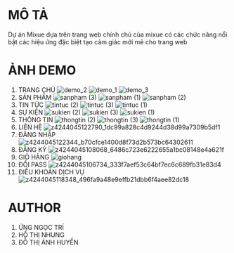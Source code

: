 # MÔ TẢ
Dự án Mixue dựa trên trang web chính chủ của mixue có các chức năng nổi bật các hiệu ứng đặc biệt tạo cảm giác mới mẻ cho trang web
# ẢNH DEMO
1. TRANG CHỦ
![demo_2](https://user-images.githubusercontent.com/97950144/230292953-70925e83-c1ee-4297-a38e-292f6323efc1.jpg)
![demo_1](https://user-images.githubusercontent.com/97950144/230292932-e86a61f7-aca2-46a7-bec3-df20ac84242e.jpg)
![demo_3](https://user-images.githubusercontent.com/97950144/230292967-59c4ab60-c6a1-48f1-8e12-80c1c093a58e.jpg)
2. SẢN PHẨM
![sanpham (3)](https://user-images.githubusercontent.com/97950144/230775743-76d7d4f9-2c56-4ec0-9b4f-d6aa2b4a6db2.jpg)
![sanpham (1)](https://user-images.githubusercontent.com/97950144/230775760-8ffd9f83-ef7f-47bf-b417-dafe85eeb627.jpg)
![sanpham (2)](https://user-images.githubusercontent.com/97950144/230775762-e9ccd160-ada9-45fa-aa55-2c6b5bd09cbd.jpg)
3. TIN TỨC
![tintuc (2)](https://user-images.githubusercontent.com/97950144/230775747-38cbd421-aa16-42bb-8762-868d18105d9a.jpg)
![tintuc (3)](https://user-images.githubusercontent.com/97950144/230775749-7de8ae27-4596-4e88-be5d-fd32967b79ac.jpg)
![tintuc (1)](https://user-images.githubusercontent.com/97950144/230775750-3196d706-5426-44ae-9c31-0ceb7b35144e.jpg)
4. SỰ KIỆN
![sukien (2)](https://user-images.githubusercontent.com/97950144/230775752-a49de2e9-c766-4d83-80bb-705c3733c9b2.jpg)
![sukien (3)](https://user-images.githubusercontent.com/97950144/230775753-ffc88daf-157e-42fc-9f4b-24641f5f276d.jpg)
![sukien (1)](https://user-images.githubusercontent.com/97950144/230775754-bb0ea5be-6bdc-4d7b-8835-b869a050e5b7.jpg)
5. THÔNG TIN
![thongtin (2)](https://user-images.githubusercontent.com/97950144/230775755-f494fc96-e3a7-4e4b-8861-2df0340cfb4e.jpg)
![thongtin (3)](https://user-images.githubusercontent.com/97950144/230775756-631ef4b8-c9a6-405c-8211-451654c954b7.jpg)
![thongtin (1)](https://user-images.githubusercontent.com/97950144/230775758-7d3807a0-3847-4f3f-8b2f-86037d8659ea.jpg)
6. LIÊN HỆ
![z4244045122790_1dc99a828c4d9244d38d99a7309b5df1](https://user-images.githubusercontent.com/97950144/230448843-5c6ed707-f3a5-46d4-95cc-878b20d36613.jpg)
7. ĐĂNG NHẬP
![z4244045122344_b70cfce1400d8f73d2b573bc64302611](https://user-images.githubusercontent.com/97950144/230448841-7dbbf4d0-9d2f-479c-ad71-f17492dfee09.jpg)
8. ĐĂNG KÝ
![z4244045108068_6486c723e6222655a1bc08148e4a621f](https://user-images.githubusercontent.com/97950144/230448856-b6dbe350-f0c3-409b-9e82-1c7d7ce73efe.jpg)
9. GIỎ HÀNG
![giohang](https://user-images.githubusercontent.com/97950144/230775759-edbb38e6-1358-4e95-91f3-7f4d46d3965e.jpg)
10. ĐỔI PASS
![z4244045106734_333f7aef53c64bf7ec6c689fb31e83d4](https://user-images.githubusercontent.com/97950144/230448850-33bc894b-6389-4c6a-abfe-9f33ddad4d6d.jpg)
11. ĐIỀU KHOẢN DỊCH VỤ
![z4244045118348_496fa9a48e9effb21dbb6f4aee82dc18](https://user-images.githubusercontent.com/97950144/230448807-215e2e7e-79cf-45f5-98a8-3e6aa29ddf7e.jpg)
# AUTHOR
1. ỨNG NGỌC TRÍ
2. HỒ THỊ NHUNG
3. ĐỖ THỊ ÁNH HUYỀN
